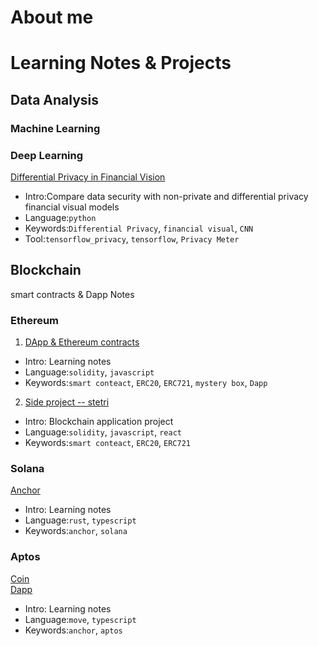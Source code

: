 # About me

# Learning Notes & Projects
## Data Analysis
### Machine Learning

### Deep Learning
[Differential Privacy in Financial Vision](https://github.com/pecu/FinancialVision/tree/master/The_Protection_of_Data_Sharing_for_Privacy_in_Financial_Vision)
- Intro:Compare data security with non-private and differential privacy financial visual models
- Language:`python`
- Keywords:`Differential Privacy`, `financial visual`, `CNN`
- Tool:`tensorflow_privacy`, `tensorflow`, `Privacy Meter`

## Blockchain
smart contracts & Dapp Notes
### Ethereum
1. [DApp & Ethereum contracts](https://github.com/cherrytora/DApp-N-Ethereum-contracts)
- Intro: Learning notes 
- Language:`solidity`, `javascript`
- Keywords:`smart conteact`, `ERC20`, `ERC721`, `mystery box`, `Dapp`

2. [Side project -- stetri](https://github.com/cherrytora/stetri_web)
- Intro: Blockchain application project
- Language:`solidity`, `javascript`, `react`
- Keywords:`smart conteact`, `ERC20`, `ERC721`

### Solana
[Anchor](https://github.com/cherrytora/Solana-SmartContract-Anchor)
- Intro: Learning notes 
- Language:`rust`, `typescript`
- Keywords:`anchor`, `solana`

### Aptos 
[Coin](https://github.com/cherrytora/aptos-coin-devnet)\
[Dapp](https://github.com/cherrytora/aptos-DApp-devnet)
- Intro: Learning notes 
- Language:`move`, `typescript`
- Keywords:`anchor`, `aptos`

